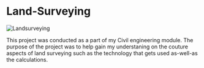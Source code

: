# Land-Surveying

![Landsurveying](https://myoctocat.com/assets/images/base-octocat.svg)


This project was conducted as a part of my Civil engineering module. The purpose of the project was to help gain my understaning on the couture aspects of land surveying such as the technology that gets used as-well-as the calculations. 
